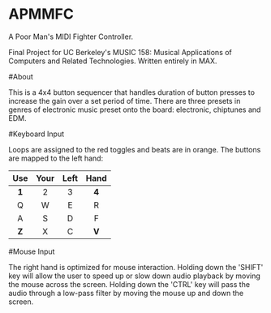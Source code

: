 # APMMFC
A Poor Man's MIDI Fighter Controller. 

Final Project for UC Berkeley's MUSIC 158: Musical Applications of Computers and Related Technologies. Written entirely in MAX.

#About

This is a 4x4 button sequencer that handles duration of button presses to increase the gain over a set period of time. There are three presets in genres of electronic music preset onto the board: electronic, chiptunes and EDM. 

#Keyboard Input

Loops are assigned to the red toggles and beats are in orange. The buttons are mapped to the left hand:

|  Use  | Your  | Left  | Hand  |
| :---: |:-----:| :----:|:-----:|
| **1**	| 2	    | 3     | **4** |
| Q     | W     |	E   | R     |
| A     | S     |	D   | F     |
| **Z** | X     |	C   | **V** |




#Mouse Input

The right hand is optimized for mouse interaction. Holding down the 'SHIFT' key will allow the user to speed up or slow down audio playback by moving the mouse across the screen.
Holding down the 'CTRL' key will pass the audio through a low-pass filter by moving the mouse up and down the screen.